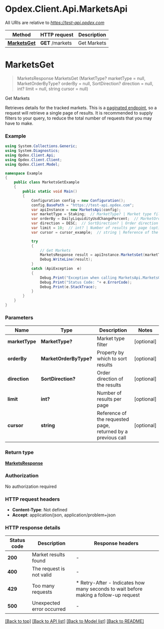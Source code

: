 # Opdex.Client.Api.MarketsApi

All URIs are relative to *https://test-api.opdex.com*

Method | HTTP request | Description
------------- | ------------- | -------------
[**MarketsGet**](MarketsApi.md#marketsget) | **GET** /markets | Get Markets


<a name="marketsget"></a>
# **MarketsGet**
> MarketsResponse MarketsGet (MarketType? marketType = null, MarketOrderByType? orderBy = null, SortDirection? direction = null, int? limit = null, string cursor = null)

Get Markets

Retrieves details for the tracked markets. This is a [paginated endpoint](https://docs.opdex.com/reference/using-the-opdex-platform-api#paginated-endpoints), so a request will retrieve a single page of results. It is recommended to supply filters to your query, to reduce the total number of requests that you may have to make.

### Example
```csharp
using System.Collections.Generic;
using System.Diagnostics;
using Opdex.Client.Api;
using Opdex.Client.Client;
using Opdex.Client.Model;

namespace Example
{
    public class MarketsGetExample
    {
        public static void Main()
        {
            Configuration config = new Configuration();
            config.BasePath = "https://test-api.opdex.com";
            var apiInstance = new MarketsApi(config);
            var marketType = Staking;  // MarketType? | Market type filter (optional) 
            var orderBy = DailyLiquidityUsdChangePercent;  // MarketOrderByType? | Property by which to sort results (optional) 
            var direction = DESC;  // SortDirection? | Order direction of the results (optional) 
            var limit = 10;  // int? | Number of results per page (optional) 
            var cursor = cursor_example;  // string | Reference of the requested page, returned by a previous call (optional) 

            try
            {
                // Get Markets
                MarketsResponse result = apiInstance.MarketsGet(marketType, orderBy, direction, limit, cursor);
                Debug.WriteLine(result);
            }
            catch (ApiException  e)
            {
                Debug.Print("Exception when calling MarketsApi.MarketsGet: " + e.Message );
                Debug.Print("Status Code: "+ e.ErrorCode);
                Debug.Print(e.StackTrace);
            }
        }
    }
}
```

### Parameters

Name | Type | Description  | Notes
------------- | ------------- | ------------- | -------------
 **marketType** | **MarketType?**| Market type filter | [optional] 
 **orderBy** | **MarketOrderByType?**| Property by which to sort results | [optional] 
 **direction** | **SortDirection?**| Order direction of the results | [optional] 
 **limit** | **int?**| Number of results per page | [optional] 
 **cursor** | **string**| Reference of the requested page, returned by a previous call | [optional] 

### Return type

[**MarketsResponse**](MarketsResponse.md)

### Authorization

No authorization required

### HTTP request headers

 - **Content-Type**: Not defined
 - **Accept**: application/json, application/problem+json


### HTTP response details
| Status code | Description | Response headers |
|-------------|-------------|------------------|
| **200** | Market results found |  -  |
| **400** | The request is not valid |  -  |
| **429** | Too many requests |  * Retry-After - Indicates how many seconds to wait before making a follow-up request <br>  |
| **500** | Unexpected error occurred |  -  |

[[Back to top]](#) [[Back to API list]](../README.md#documentation-for-api-endpoints) [[Back to Model list]](../README.md#documentation-for-models) [[Back to README]](../README.md)


